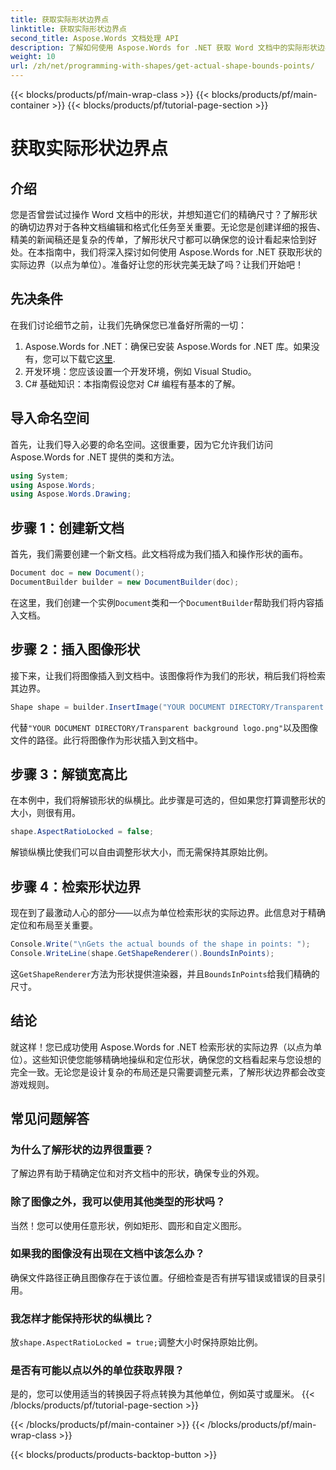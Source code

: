 ```yaml
---
title: 获取实际形状边界点
linktitle: 获取实际形状边界点
second_title: Aspose.Words 文档处理 API
description: 了解如何使用 Aspose.Words for .NET 获取 Word 文档中的实际形状边界点。通过此详细指南学习精确的形状操作。
weight: 10
url: /zh/net/programming-with-shapes/get-actual-shape-bounds-points/
---
```


{{< blocks/products/pf/main-wrap-class >}}
{{< blocks/products/pf/main-container >}}
{{< blocks/products/pf/tutorial-page-section >}}

# 获取实际形状边界点

## 介绍

您是否曾尝试过操作 Word 文档中的形状，并想知道它们的精确尺寸？了解形状的确切边界对于各种文档编辑和格式化任务至关重要。无论您是创建详细的报告、精美的新闻稿还是复杂的传单，了解形状尺寸都可以确保您的设计看起来恰到好处。在本指南中，我们将深入探讨如何使用 Aspose.Words for .NET 获取形状的实际边界（以点为单位）。准备好让您的形状完美无缺了吗？让我们开始吧！

## 先决条件

在我们讨论细节之前，让我们先确保您已准备好所需的一切：

1.  Aspose.Words for .NET：确保已安装 Aspose.Words for .NET 库。如果没有，您可以下载它[这里](https://releases.aspose.com/words/net/).
2. 开发环境：您应该设置一个开发环境，例如 Visual Studio。
3. C# 基础知识：本指南假设您对 C# 编程有基本的了解。

## 导入命名空间

首先，让我们导入必要的命名空间。这很重要，因为它允许我们访问 Aspose.Words for .NET 提供的类和方法。

```csharp
using System;
using Aspose.Words;
using Aspose.Words.Drawing;
```

## 步骤 1：创建新文档

首先，我们需要创建一个新文档。此文档将成为我们插入和操作形状的画布。

```csharp
Document doc = new Document();
DocumentBuilder builder = new DocumentBuilder(doc);
```

在这里，我们创建一个实例`Document`类和一个`DocumentBuilder`帮助我们将内容插入文档。

## 步骤 2：插入图像形状

接下来，让我们将图像插入到文档中。该图像将作为我们的形状，稍后我们将检索其边界。

```csharp
Shape shape = builder.InsertImage("YOUR DOCUMENT DIRECTORY/Transparent background logo.png");
```

代替`"YOUR DOCUMENT DIRECTORY/Transparent background logo.png"`以及图像文件的路径。此行将图像作为形状插入到文档中。

## 步骤 3：解锁宽高比

在本例中，我们将解锁形状的纵横比。此步骤是可选的，但如果您打算调整形状的大小，则很有用。

```csharp
shape.AspectRatioLocked = false;
```

解锁纵横比使我们可以自由调整形状大小，而无需保持其原始比例。

## 步骤 4：检索形状边界

现在到了最激动人心的部分——以点为单位检索形状的实际边界。此信息对于精确定位和布局至关重要。

```csharp
Console.Write("\nGets the actual bounds of the shape in points: ");
Console.WriteLine(shape.GetShapeRenderer().BoundsInPoints);
```

这`GetShapeRenderer`方法为形状提供渲染器，并且`BoundsInPoints`给我们精确的尺寸。

## 结论

就这样！您已成功使用 Aspose.Words for .NET 检索形状的实际边界（以点为单位）。这些知识使您能够精确地操纵和定位形状，确保您的文档看起来与您设想的完全一致。无论您是设计复杂的布局还是只需要调整元素，了解形状边界都会改变游戏规则。

## 常见问题解答

### 为什么了解形状的边界很重要？
了解边界有助于精确定位和对齐文档中的形状，确保专业的外观。

### 除了图像之外，我可以使用其他类型的形状吗？
当然！您可以使用任意形状，例如矩形、圆形和自定义图形。

### 如果我的图像没有出现在文档中该怎么办？
确保文件路径正确且图像存在于该位置。仔细检查是否有拼写错误或错误的目录引用。

### 我怎样才能保持形状的纵横比？
放`shape.AspectRatioLocked = true;`调整大小时保持原始比例。

### 是否有可能以点以外的单位获取界限？
是的，您可以使用适当的转换因子将点转换为其他单位，例如英寸或厘米。
{{< /blocks/products/pf/tutorial-page-section >}}

{{< /blocks/products/pf/main-container >}}
{{< /blocks/products/pf/main-wrap-class >}}

{{< blocks/products/products-backtop-button >}}
